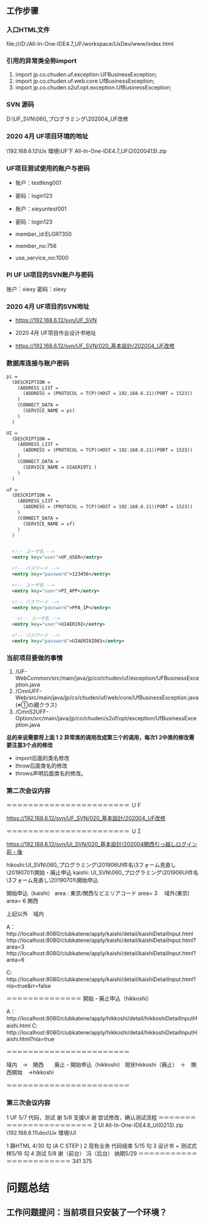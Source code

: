## 工作步骤
### 入口HTML文件

file:///D:/All-In-One-IDE4.7_UF/workspace/UxDev/www/index.html

### 引用的异常类全称import

1. import jp.co.chuden.uf.exception.UFBusinessException;
2. import jp.co.chuden.uf.web.core.UfBusinessException;
3. import jp.co.chuden.s2uf.opt.exception.UfBusinessException;

### SVN 源码
D:\UF_SVN\060_プログラミング\202004_UF改修


###  2020 4月 UF项目环境的地址
\\192.168.6.12\Ux 環境\UF下
All-In-One-IDE4.7_UF(20200413).zip

### UF项目测试使用的账户与密码

+ 账户：testfeng001　
+ 密码：login123

+ 账户：xieyuntest001
+ 密码：login123
+ member_id:ELGR7350
+ member_no:756
+ use_service_no:1000


### PI UF UI项目的SVN账户与密码
账户：xiexy
密码：xiexy

### 2020 4月 UF项目的SVN地址
+ https://192.168.6.12/svn/UF_SVN

+ 2020 4月 UF项目作业设计书地址
+ https://192.168.6.12/svn/UF_SVN/020_基本設計/202004_UF改修

### 数据库连接与账户密码

```xml
pi =
  (DESCRIPTION =
    (ADDRESS_LIST =
      (ADDRESS = (PROTOCOL = TCP)(HOST = 192.168.6.11)(PORT = 1523))
    )
    (CONNECT_DATA =
      (SERVICE_NAME = pi)
    )
  )

UI =
  (DESCRIPTION =
    (ADDRESS_LIST =
      (ADDRESS = (PROTOCOL = TCP)(HOST = 192.168.6.11)(PORT = 1523))
    )
    (CONNECT_DATA =
      (SERVICE_NAME = UIAERI0T1 )
    )
  )

uf =
  (DESCRIPTION =
    (ADDRESS_LIST =
      (ADDRESS = (PROTOCOL = TCP)(HOST = 192.168.6.11)(PORT = 1523))
    )
    (CONNECT_DATA =
      (SERVICE_NAME = uf)
    )
  )


  <!-- ユーザ名 -->
  <entry key="user">UF_USER</entry>

  <!-- パスワード -->
  <entry key="password">123456</entry>

  <!-- ユーザ名 -->
  <entry key="user">PI_APP</entry>

  <!-- パスワード -->
  <entry key="password">PPA_IP</entry>

    <!-- ユーザ名 -->
  <entry key="user">UIAERI0Z</entry>

  <!-- パスワード -->
  <entry key="password">UIAERI0Z001</entry>
```




### 当前项目要做的事情
1. /UF-WebCommon/src/main/java/jp/co/chuden/uf/exception/UFBusinessException.java
2. /CmnUFF-Web/src/main/java/jp/co/chuden/uf/web/core/UfBusinessException.java(※①の親クラス)
3. /CmnS2UFF-Option/src/main/java/jp/co/chuden/s2uf/opt/exception/UfBusinessException.java

**总的来说需要将上面 1 2 异常类的调用改成第三个的调用，每次1 2中类的修改需要注意3个点的修改**

- import后面的类名修改
- throw后面类名的修改
- throws声明后面类名的修改。

### 第二次会议内容
＝＝＝＝＝＝＝＝＝＝＝＝＝＝＝＝＝＝＝＝＝＝＝
ＵＦ

https://192.168.6.12/svn/UF_SVN/020_基本設計/202004_UF改修

＝＝＝＝＝＝＝＝＝＝＝＝＝＝＝＝＝＝＝＝＝＝＝
ＵＩ

https://192.168.6.12/svn/UI_SVN/020_基本設計/202004関西引っ越しログイン前・後


hikoshi:UI_SVN\060_プログラミング\201906UI件名\3フォーム見直し\20190701\開始・廃止申込
kaishi: UI_SVN\060_プログラミング\201906UI件名\3フォーム見直し\20190701\開始申込


開始申込（kaishi）
area : 東京/関西などエリアコード
area= 3 　域外(東京)        
area= 6  関西        

上記以外　域内

A：http://localhost:8080/clubkatene/apply/kaishi/detail/kaishiDetailInput.html
      http://localhost:8080/clubkatene/apply/kaishi/detail/kaishiDetailInput.html?area=3
      http://localhost:8080/clubkatene/apply/kaishi/detail/kaishiDetailInput.html?area=6

C:　http://localhost:8080/clubkatene/apply/kaishi/detail/kaishiDetailInput.html?nla=true&rr=false

＝＝＝＝＝＝＝＝＝＝＝＝＝＝
開始・廃止申込（hikkoshi）

A：http://localhost:8080/clubkatene/apply/hikkoshi/detail/hikkoshiDetailInputHaishi.html
C:　http://localhost:8080/clubkatene/apply/hikkoshi/detail/hikkoshiDetailInputHaishi.html?nla=true

＝＝＝＝＝＝＝＝＝＝＝＝＝＝＝＝＝＝＝＝＝＝＝

域内　→　関西　　廃止・開始申込（hikkoshi）
現状hikkoshi（廃止）　＋　関西開始　→hikkoshi

＝＝＝＝＝＝＝＝＝＝＝＝＝＝＝＝＝＝＝＝＝＝＝

### 第三次会议内容
1 UF
5/7     代码，测试      谢
5/8     支援UI    谢
尝试修改，确认测试流程
＝＝＝＝＝＝＝＝＝＝＝＝＝＝＝＝＝＝＝＝＝＝＝
2 UI
All-In-One-IDE4.8_UI(0213).zip
\\192.168.6.11\doc\Ux 環境\UI

1 静HTML       4/30      勾  (A   C   STEP )
2 现有业务   代码结束   5/15   勾
3 设计书 + 测试式样5/16     勾
4  测试  5/8       谢（前台）  冯（后台）   纳期5/29
＝＝＝＝＝＝＝＝＝＝＝＝＝＝＝＝＝＝＝＝＝＝＝
341 375

# 问题总结
## 工作问题提问：当前项目只安装了一个环境？

